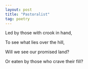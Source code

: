 ```yaml
---
layout: post
title: "Pastoralist"
tag: poetry
---
```


Led by those with crook in hand,

To see what lies over the hill,

Will we see our promised land?

Or eaten by those who crave their fill?


